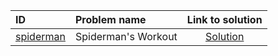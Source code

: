 | ID | Problem name | Link to solution |
|:---|:---|:---:|
| [spiderman](https://open.kattis.com/problems/spiderman) | Spiderman's Workout | [Solution](https://github.com/versenyi98/kattis-solutions/tree/main/solutions/Spiderman%27s%20Workout)|

